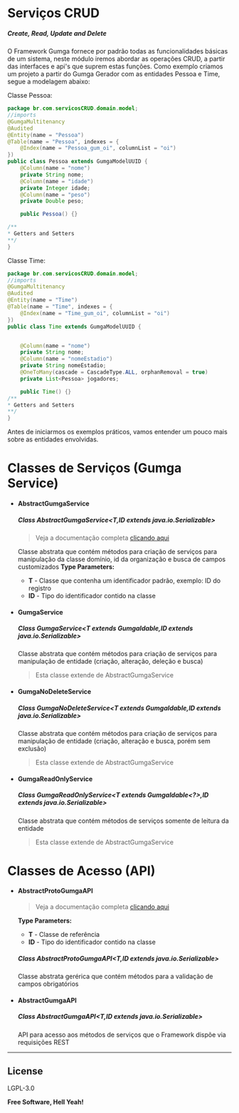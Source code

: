 # Serviços CRUD
##### *Create, Read, Update and Delete*

O Framework Gumga fornece por padrão todas as funcionalidades básicas de um sistema, neste módulo iremos abordar as operações CRUD, a partir das interfaces e api's que suprem estas funções.
Como exemplo criamos um projeto a partir do Gumga Gerador com as entidades Pessoa e Time, segue a modelagem abaixo:

Classe Pessoa:
```java
package br.com.servicosCRUD.domain.model;
//imports
@GumgaMultitenancy
@Audited
@Entity(name = "Pessoa")
@Table(name = "Pessoa", indexes = {
    @Index(name = "Pessoa_gum_oi", columnList = "oi")
})
public class Pessoa extends GumgaModelUUID {
    @Column(name = "nome")
	private String nome;
    @Column(name = "idade")
	private Integer idade;
    @Column(name = "peso")
	private Double peso;

    public Pessoa() {}

/**
* Getters and Setters
**/
}
```

Classe Time:
```java
package br.com.servicosCRUD.domain.model;
//imports
@GumgaMultitenancy
@Audited
@Entity(name = "Time")
@Table(name = "Time", indexes = {
    @Index(name = "Time_gum_oi", columnList = "oi")
})
public class Time extends GumgaModelUUID {


    @Column(name = "nome")
	private String nome;
    @Column(name = "nomeEstadio")
	private String nomeEstadio;
    @OneToMany(cascade = CascadeType.ALL, orphanRemoval = true)
	private List<Pessoa> jogadores;

    public Time() {}
/**
* Getters and Setters
**/
}
```
Antes de iniciarmos os exemplos práticos, vamos entender um pouco mais sobre as entidades envolvidas.
# Classes de Serviços (Gumga Service)
* #### AbstractGumgaService
    ##### Class AbstractGumgaService<T,ID extends java.io.Serializable>
    >Veja a documentação completa [clicando aqui](https://gumga.github.io/assets/java-docs/applicationdocs/index.html)

    Classe abstrata que contém métodos para criação de serviços para manipulação da classe domínio, id da organização e     busca de campos customizados
**Type Parameters:**
    * **T** - Classe que contenha um identificador padrão, exemplo: ID do registro
    * **ID** - Tipo do identificador contido na classe

* #### GumgaService
    ##### Class GumgaService<T extends GumgaIdable<ID>,ID extends java.io.Serializable>
    Classe abstrata que contém métodos para criação de serviços para manipulação de entidade (criação, alteração, deleção     e busca)
    >Esta classe extende de AbstractGumgaService

* #### GumgaNoDeleteService
    ##### Class GumgaNoDeleteService<T extends GumgaIdable<ID>,ID extends java.io.Serializable>
    Classe abstrata que contém métodos para criação de serviços para manipulação de entidade (criação, alteração e busca, porém sem exclusão)
    >Esta classe extende de AbstractGumgaService

* #### GumgaReadOnlyService
     ##### Class GumgaReadOnlyService<T extends GumgaIdable<?>,ID extends java.io.Serializable>

    Classe abstrata que contém métodos de serviços somente de leitura da entidade
   
    >Esta classe extende de AbstractGumgaService

# Classes de Acesso (API)
* #### AbstractProtoGumgaAPI

    >Veja a documentação completa [clicando aqui](https://gumga.github.io/assets/java-docs/presentationdocs/index.html)

    **Type Parameters:**
    * **T** - Classe de referência
    * **ID** - Tipo do identificador contido na classe

    ##### Class AbstractProtoGumgaAPI<T,ID extends java.io.Serializable>

    Classe abstrata gerérica que contém métodos para a validação de campos obrigatórios
    
* #### AbstractGumgaAPI

    ##### Class AbstractGumgaAPI<T,ID extends java.io.Serializable>

    API para acesso aos métodos de serviços que o Framework dispõe via requisições REST
    
    

----
License
----

LGPL-3.0


**Free Software, Hell Yeah!**
